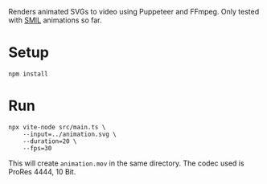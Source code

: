 Renders animated SVGs to video using Puppeteer and FFmpeg.
Only tested with [SMIL](https://developer.mozilla.org/en-US/docs/Web/SVG/SVG_animation_with_SMIL) animations so far.


# Setup
```shell
npm install
```

# Run
```shell
npx vite-node src/main.ts \
	--input=../animation.svg \
	--duration=20 \
	--fps=30
```

This will create `animation.mov` in the same directory.
The codec used is ProRes 4444, 10 Bit.
